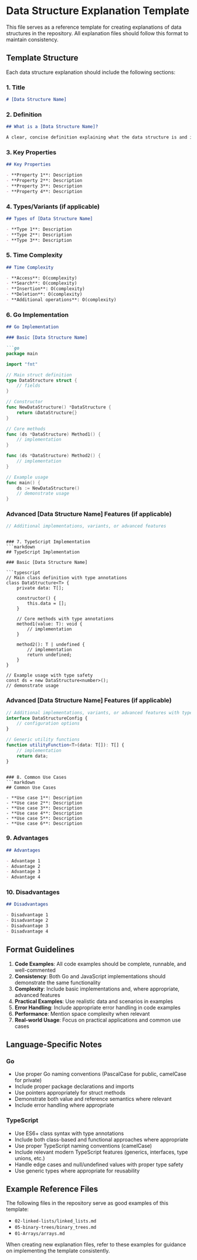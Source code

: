 # Data Structure Explanation Template

This file serves as a reference template for creating explanations of data structures in the repository. All explanation files should follow this format to maintain consistency.

## Template Structure

Each data structure explanation should include the following sections:

### 1. Title
```markdown
# [Data Structure Name]
```

### 2. Definition
```markdown
## What is a [Data Structure Name]?

A clear, concise definition explaining what the data structure is and its fundamental concept.
```

### 3. Key Properties
```markdown
## Key Properties

- **Property 1**: Description
- **Property 2**: Description
- **Property 3**: Description
- **Property 4**: Description
```

### 4. Types/Variants (if applicable)
```markdown
## Types of [Data Structure Name]

- **Type 1**: Description
- **Type 2**: Description
- **Type 3**: Description
```

### 5. Time Complexity
```markdown
## Time Complexity

- **Access**: O(complexity)
- **Search**: O(complexity)
- **Insertion**: O(complexity)
- **Deletion**: O(complexity)
- **Additional operations**: O(complexity)
```

### 6. Go Implementation
```markdown
## Go Implementation

### Basic [Data Structure Name]

```go
package main

import "fmt"

// Main struct definition
type DataStructure struct {
    // fields
}

// Constructor
func NewDataStructure() *DataStructure {
    return &DataStructure{}
}

// Core methods
func (ds *DataStructure) Method1() {
    // implementation
}

func (ds *DataStructure) Method2() {
    // implementation
}

// Example usage
func main() {
    ds := NewDataStructure()
    // demonstrate usage
}
```

### Advanced [Data Structure Name] Features (if applicable)

```go
// Additional implementations, variants, or advanced features
```
```

### 7. TypeScript Implementation
```markdown
## TypeScript Implementation

### Basic [Data Structure Name]

```typescript
// Main class definition with type annotations
class DataStructure<T> {
    private data: T[];
    
    constructor() {
        this.data = [];
    }
    
    // Core methods with type annotations
    method1(value: T): void {
        // implementation
    }
    
    method2(): T | undefined {
        // implementation
        return undefined;
    }
}

// Example usage with type safety
const ds = new DataStructure<number>();
// demonstrate usage
```

### Advanced [Data Structure Name] Features (if applicable)

```typescript
// Additional implementations, variants, or advanced features with types
interface DataStructureConfig {
    // configuration options
}

// Generic utility functions
function utilityFunction<T>(data: T[]): T[] {
    // implementation
    return data;
}
```
```

### 8. Common Use Cases
```markdown
## Common Use Cases

- **Use case 1**: Description
- **Use case 2**: Description
- **Use case 3**: Description
- **Use case 4**: Description
- **Use case 5**: Description
- **Use case 6**: Description
```

### 9. Advantages
```markdown
## Advantages

- Advantage 1
- Advantage 2
- Advantage 3
- Advantage 4
```

### 10. Disadvantages
```markdown
## Disadvantages

- Disadvantage 1
- Disadvantage 2
- Disadvantage 3
- Disadvantage 4
```

## Format Guidelines

1. **Code Examples**: All code examples should be complete, runnable, and well-commented
2. **Consistency**: Both Go and JavaScript implementations should demonstrate the same functionality
3. **Complexity**: Include basic implementations and, where appropriate, advanced features
4. **Practical Examples**: Use realistic data and scenarios in examples
5. **Error Handling**: Include appropriate error handling in code examples
6. **Performance**: Mention space complexity when relevant
7. **Real-world Usage**: Focus on practical applications and common use cases

## Language-Specific Notes

### Go
- Use proper Go naming conventions (PascalCase for public, camelCase for private)
- Include proper package declarations and imports
- Use pointers appropriately for struct methods
- Demonstrate both value and reference semantics where relevant
- Include error handling where appropriate

### TypeScript
- Use ES6+ class syntax with type annotations
- Include both class-based and functional approaches where appropriate
- Use proper TypeScript naming conventions (camelCase)
- Include relevant modern TypeScript features (generics, interfaces, type unions, etc.)
- Handle edge cases and null/undefined values with proper type safety
- Use generic types where appropriate for reusability

## Example Reference Files

The following files in the repository serve as good examples of this template:
- `02-linked-lists/linked_lists.md`
- `05-binary-trees/binary_trees.md`
- `01-Arrays/arrays.md`

When creating new explanation files, refer to these examples for guidance on implementing the template consistently.